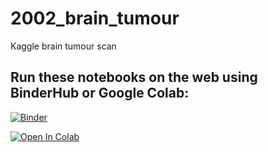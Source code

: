 # 2002_brain_tumour
Kaggle brain tumour scan

## Run these notebooks on the web using BinderHub or Google Colab:

[![Binder](https://mybinder.org/badge_logo.svg)](https://mybinder.org/v2/gh/MichaelAllen1966/2009_brain_tumour/master)

[![Open In Colab](https://colab.research.google.com/assets/colab-badge.svg)](https://colab.research.google.com/github/MichaelAllen1966/2009_brain_tumour)
